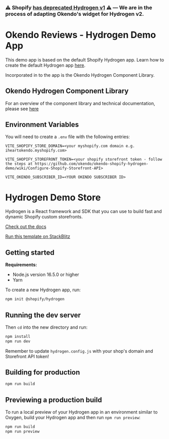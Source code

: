 ### ⚠️ Shopify [has deprecated Hydrogen v1](https://hydrogen.shopify.dev/updates) ⚠️ — We are in the process of adapting Okendo's widget for Hydrogen v2.

# Okendo Reviews - Hydrogen Demo App
This demo app is based on the default Shopify Hydrogen app. Learn how to create the default Hydrogen app [here](https://shopify.dev/custom-storefronts/hydrogen/getting-started/create).

Incorporated in to the app is the Okendo Hydrogen Component Library.

## Okendo Hydrogen Component Library
For an overview of the component library and technical documentation, please see [here](https://www.npmjs.com/package/@okendo/shopify-hydrogen)

## Environment Variables

You will need to create a `.env` file with the following entries:

    VITE_SHOPIFY_STORE_DOMAIN=<your myshopify.com domain e.g. iheartokendo.myshopify.com>

    VITE_SHOPIFY_STOREFRONT_TOKEN=<your shopify storefront token - follow the steps at https://github.com/okendo/okendo-shopify-hydrogen-demo/wiki/Configure-Shopify-Storefront-API>

    VITE_OKENDO_SUBSCRIBER_ID=<YOUR OKENDO SUBSCRIBER ID>

# Hydrogen Demo Store

Hydrogen is a React framework and SDK that you can use to build fast and dynamic Shopify custom storefronts.

[Check out the docs](https://shopify.dev/custom-storefronts/hydrogen)

[Run this template on StackBlitz](https://stackblitz.com/github/Shopify/hydrogen/tree/stackblitz/templates/demo-store)

## Getting started

**Requirements:**

- Node.js version 16.5.0 or higher
- Yarn

To create a new Hydrogen app, run:

```bash
npm init @shopify/hydrogen
```

## Running the dev server

Then `cd` into the new directory and run:

```bash
npm install
npm run dev
```

Remember to update `hydrogen.config.js` with your shop's domain and Storefront API token!

## Building for production

```bash
npm run build
```

## Previewing a production build

To run a local preview of your Hydrogen app in an environment similar to Oxygen, build your Hydrogen app and then run `npm run preview`:

```bash
npm run build
npm run preview
```
